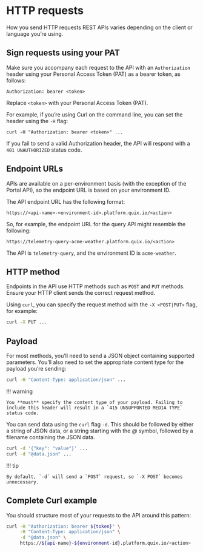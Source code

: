 # HTTP requests

How you send HTTP requests REST APIs varies depending on the client or language you’re using.

## Sign requests using your PAT

Make sure you accompany each request to the API with an `Authorization` header using your Personal Access Token (PAT) as a bearer token, as follows:

``` http
Authorization: bearer <token>
```

Replace `<token>` with your Personal Access Token (PAT). 

For example, if you’re using Curl on the command line, you can set the header using the `-H` flag:

``` shell
curl -H "Authorization: bearer <token>" ...
```

If you fail to send a valid Authorization header, the API will respond with a `401 UNAUTHORIZED` status code.

## Endpoint URLs

APIs are available on a per-environment basis (with the exception of the Portal API), so the endpoint URL is based on your environment ID. 

The API endpoint URL has the following format:

```
https://<api-name>-<environment-id>.platform.quix.io/<action>
```

So, for example, the endpoint URL for the query API might resemble the following:

```
https://telemetry-query-acme-weather.platform.quix.io/<action>
```

The API is `telemetry-query`, and the environment ID is `acme-weather`.

## HTTP method

Endpoints in the API use HTTP methods such as `POST` and `PUT` methods. Ensure your HTTP client sends the correct request method.

Using `curl`, you can specify the request method with the `-X <POST|PUT>` flag, for example:

```bash
curl -X PUT ...
```

## Payload

For most methods, you’ll need to send a JSON object containing supported parameters. You’ll also need to set the appropriate content type for the payload you’re sending:

```bash
curl -H "Content-Type: application/json" ...
```

!!! warning

	You **must** specify the content type of your payload. Failing to include this header will result in a `415 UNSUPPORTED MEDIA TYPE` status code.

You can send data using the `curl` flag `-d`. This should be followed by either a string of JSON data, or a string starting with the *@* symbol, followed by a filename containing the JSON data.

```bash
curl -d '{"key": "value"}' ...
curl -d "@data.json" ...
```

!!! tip

	By default, `-d` will send a `POST` request, so `-X POST` becomes unnecessary.

## Complete Curl example

You should structure most of your requests to the API around this pattern:

```bash
curl -H "Authorization: bearer ${token}" \
     -H "Content-Type: application/json" \
     -d "@data.json" \
     https://${api-name}-${environment-id}.platform.quix.io/<action>
```

